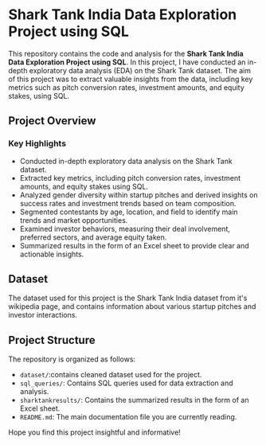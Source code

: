 # Shark Tank India Data Exploration Project using SQL

This repository contains the code and analysis for the **Shark Tank India Data Exploration Project using SQL**. In this project, I have conducted an in-depth exploratory data analysis (EDA) on the Shark Tank dataset. The aim of this project was to extract valuable insights from the data, including key metrics such as pitch conversion rates, investment amounts, and equity stakes, using SQL.

## Project Overview

### Key Highlights

- Conducted in-depth exploratory data analysis on the Shark Tank dataset.
- Extracted key metrics, including pitch conversion rates, investment amounts, and equity stakes using SQL.
- Analyzed gender diversity within startup pitches and derived insights on success rates and investment trends based on team composition.
- Segmented contestants by age, location, and field to identify main trends and market opportunities.
- Examined investor behaviors, measuring their deal involvement, preferred sectors, and average equity taken.
- Summarized results in the form of an Excel sheet to provide clear and actionable insights.

## Dataset

The dataset used for this project is the Shark Tank India dataset from it's wikipedia page, and contains information about various startup pitches and investor interactions.

## Project Structure

The repository is organized as follows:
- `dataset/`:contains cleaned dataset used for the project.
- `sql_queries/`: Contains SQL queries used for data extraction and analysis.
- `sharktankresults/`: Contains the summarized results in the form of an Excel sheet.
- `README.md`: The main documentation file you are currently reading.

Hope you find this project insightful and informative!
